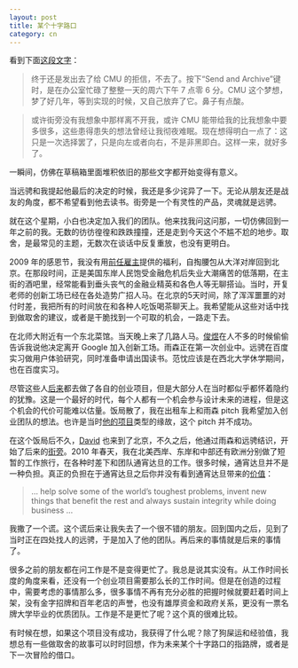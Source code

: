 ```yaml
---
layout: post
title: 某个十字路口
category: cn
---
```


看到下面[这段文字](http://blog.yangyc.com/?p=562)：

> 终于还是发出去了给 CMU 的拒信，不去了。按下“Send and Archive”键时，是在办公室忙碌了整整一天的周六下午 7 点零 6 分。CMU 这个梦想，梦了好几年，等到实现的时候，又自己放弃了它。鼻子有点酸。

> 或许街旁没有我想象中那样离不开我，或许 CMU 能带给我的比我想象中要多很多，这些患得患失的想法曾经让我彻夜难眠。现在想得明白一点了：这只是一次选择罢了，只是向左或者向右，不是非黑即白。这样一来，就好多了。

一瞬间，仿佛在草稿箱里面堆积依旧的那些文字都开始变得有意义。

当远骋和我提起他最后的决定的时候，我还是多少诧异了一下。无论从朋友还是战友的角度，都不希望看到他去读书。街旁是一个有灵性的产品，灵魂就是远骋。

就在这个星期，小白也决定加入我们的团队。他来找我问这问那，一切仿佛回到一年之前的我。无数的彷彷徨徨和跌跌撞撞，还是走到今天这个不尴不尬的地步。取舍，是最常见的主题，无数次在谈话中反复重放，也没有更明白。

2009 年的感恩节，我没有用[前任雇主](http://ge.com)提供的福利，自掏腰包从大洋对岸回到北京。在那段时间，正是美国东岸人民饱受金融危机后失业大潮痛苦的低落期，在主街的酒吧里，经常能看到垂头丧气的金融业精英和各色人等无聊搭讪。当时，开复老师的创新工场已经在各处造势广招人马。在北京的5天时间，除了浑浑噩噩的对付时差，我把所有的时间放在和各种人吃饭喝茶聊天上。我希望能从这些对话中找到做取舍的建议，或者是干脆找到一个可取的机会，一路走下去。

在北师大附近有一个东北菜馆。当天晚上来了几路人马。[俊煜](http://wangjunyu.net/)在人不多的时候偷偷告诉我说他决定离开 Google 加入创新工场。雨森正在第一次创业中。远骋在百度实习做用户体验研究，同时准备申请出国读书。范忱应该是在西北大学休学期间，也在百度实习。

尽管这些人[后来](http://www.lanrenux.com/?p=420)都去做了各自的创业项目，但是大部分人在当时都似乎都怀着隐约的犹豫。这是一个最好的时代，每个人都有一个机会参与设计未来的进程，但是这个机会的代价可能难以估量。饭局散了，我在出租车上和雨森 pitch 我希望加入创业团队的想法。也许是当时[他的项目](http://reemake.com/)类型的缘故，这个 pitch 并不成功。

在这个饭局后不久，[David](http://weibo.com/davewliu) 也来到了北京，不久之后，他通过雨森和远骋结识，开始了后来的[街旁](http://jiepang.com/)。2010 年春天，我在北美西岸、东岸和中部还有欧洲分别做了短暂的工作旅行，在各种时差下和团队通宵达旦的工作。很多时候，通宵达旦并不是一种负担。真正的负担在于通宵达旦之后你并没有看到通宵达旦带来的[价值](http://neozhang.tumblr.com/post/4334660704/softly-slowly-and-sentimentally)：

> … help solve some of the world’s toughest problems, invent new things that benefit the rest and always sustain integrity while doing business …

我撒了一个谎。这个谎后来让我失去了一个很不错的朋友。回到国内之后，见到了当时正在四处找人的远骋，于是加入了他的团队。再后来的事情就是后来的事情了。

很多之前的朋友都在问工作是不是变得更忙了。我总是说其实没有。从工作时间长度的角度来看，还没有一个创业项目需要那么长的工作时间。但是在创造的过程中，需要考虑的事情那么多，很多事情不再有充分必胜的把握时候就要赶着时间上架，没有金字招牌和百年老店的声誉，也没有雄厚资金和政府关系，更没有一票名牌大学毕业的优质团队。工作是不是更忙了呢？这个真的很难比较。

有时候在想，如果这个项目没有成功，我获得了什么呢？除了狗屎运和经验值，我想总有一些做取舍的故事可以时时回想，作为未来某个十字路口的指路牌，或者是下一次冒险的借口。
